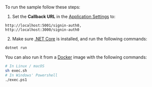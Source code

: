 To run the sample follow these steps:

1) Set the **Callback URL** in the [Application Settings](${manage_url}/#/applications/${account.clientId}/settings) to:
```text
http://localhost:5001/signin-auth0,
http://localhost:3000/signin-auth0
```
2) Make sure [.NET Core](https://www.microsoft.com/net/download) is installed, and run the following commands:

```bash
dotnet run
```

You can also run it from a [Docker](https://www.docker.com) image with the following commands:

```bash
# In Linux / macOS
sh exec.sh
# In Windows' Powershell
./exec.ps1
```
